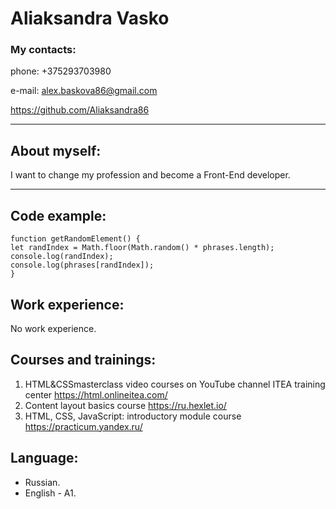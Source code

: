 # Aliaksandra Vasko

### My contacts:
phone: +375293703980 

e-mail: alex.baskova86@gmail.com

https://github.com/Aliaksandra86
****************************

## About myself:
I want to change my profession and become a Front-End developer.

****************************************************************

## Code example:

```
function getRandomElement() {
let randIndex = Math.floor(Math.random() * phrases.length);
console.log(randIndex);
console.log(phrases[randIndex]);
}
```
  
## Work experience: 
  No work experience.
  

## Courses and trainings:
1. HTML&CSSmasterclass video courses on YouTube channel ITEA training center https://html.onlineitea.com/
2. Content layout basics course https://ru.hexlet.io/
3. HTML, CSS, JavaScript: introductory module course https://practicum.yandex.ru/

## Language:
   + Russian.
   + English - A1.
   
